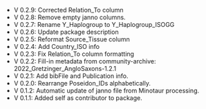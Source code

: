 - V 0.2.9: Corrected Relation_To column
- V 0.2.8: Remove empty janno columns.
- V 0.2.7: Rename Y_Haplogroup to Y_Haplogroup_ISOGG
- V 0.2.6: Update package description
- V 0.2.5: Reformat Source_Tissue column
- V 0.2.4: Add Country_ISO info
- V 0.2.3: Fix Relation_To column formatting
- V 0.2.2: Fill-in metadata from community-archive: 2022_Gretzinger_AngloSaxons-1.2.1
- V 0.2.1: Add bibFile and Publication info.
- V 0.2.0: Rearrange Poseidon_IDs alphabetically.
- V 0.1.2: Automatic update of janno file from Minotaur processing.
- V 0.1.1: Added self as contributor to package.
